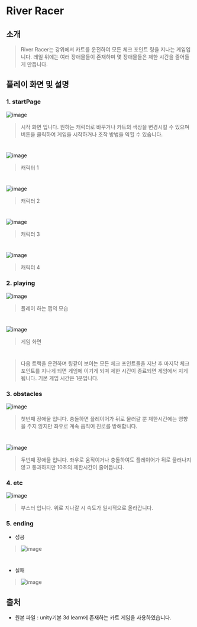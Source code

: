 # River Racer
## 소개
> River Racer는 강위에서 카트를 운전하여 모든 체크 포인트 링을 지나는 게임입니다.
> 레일 위에는 여러 장애물들이 존재하며 몇 장애물들은 제한 시간을 줄어들게 만듭니다.
## 플레이 화면 및 설명
### 1. startPage
  ![image](https://user-images.githubusercontent.com/70316489/207543261-7f769cea-3031-48ac-abdf-ab2da3b958db.png)
>시작 화면 입니다. 원하는 캐릭터로 바꾸거나 카트의 색상을 변경시킬 수 있으며 버튼을 클릭하여 게임을 시작하거나 조작 방법을 익힐 수 있습니다.
#
![image](https://user-images.githubusercontent.com/70316489/207543803-fde9eb09-03fd-4a37-a44c-3270766a1f54.png)
>캐릭터 1
#
![image](https://user-images.githubusercontent.com/70316489/207543876-8a9b4c20-c273-47fb-a8a4-56ffe17ddd17.png)
>캐릭터 2
#
![image](https://user-images.githubusercontent.com/70316489/207543939-41b3ca5f-68c2-408a-bf5b-1be64280596a.png)
>캐릭터 3
#
![image](https://user-images.githubusercontent.com/70316489/207543980-c0909c2a-4524-4796-b666-32872220f886.png)
>캐릭터 4
### 2. playing
  ![image](https://user-images.githubusercontent.com/70316489/207544091-89947013-0ece-48b9-b28b-83051025973a.png)
  >플레이 하는 맵의 모습
  #
  ![image](https://user-images.githubusercontent.com/70316489/207544232-8367cdc2-3e11-49d1-91d7-2b66fe1548be.png)
  >게임 화면
  #
>다음 트랙을 운전하며 링같이 보이는 모든 체크 포인트들을 지난 후 마지막 체크 포인트를 지나게 되면 게임에 이기게 되며 제한 시간이 종료되면 게임에서 지게됩니다.
기본 게임 시간은 1분입니다.
### 3. obstacles
![image](https://user-images.githubusercontent.com/70316489/207544713-ea0d69fd-4a15-47e6-8257-4e9b009be2a7.png)
>첫번째 장애물 입니다. 충돌하면 플레이어가 뒤로 물러갈 뿐 제한시간에는 영향을 주지 않지만 좌우로 계속 움직여 진로를 방해합니다.
#
![image](https://user-images.githubusercontent.com/70316489/207544949-730be8e6-a7c4-4cc9-b26d-c9575347768c.png)
>두번째 장애물 입니다. 좌우로 움직이거나 충돌하여도 플레이어가 뒤로 물러나지 않고 통과하지만 10초의 제한시간이 줄어듭니다.
### 4. etc
  ![image](https://user-images.githubusercontent.com/70316489/207545285-780438d5-26be-4133-8c9c-0f619733f92c.png)
  > 부스터 입니다. 위로 지나갈 시 속도가 일시적으로 올라갑니다.
### 5. ending
* 성공
> ![image](https://user-images.githubusercontent.com/70316489/207545639-777d4a7a-b6d8-4c70-968f-eb8d0c4bd71e.png)
#
* 실패
> ![image](https://user-images.githubusercontent.com/70316489/207545639-777d4a7a-b6d8-4c70-968f-eb8d0c4bd71e.png)


  
## 출처
*  원본 파일 : unity기본 3d learn에 존재하는 카트 게임을 사용하였습니다.

